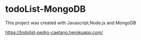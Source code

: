 # todoList-MongoDB
This project was created with Javascript,Node.js and MongoDB


https://todolist-pedro-caetano.herokuapp.com/

